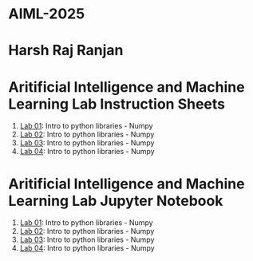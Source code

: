 # AIML-2025
# Harsh Raj Ranjan

# Aritificial Intelligence and Machine Learning Lab Instruction Sheets
1.  [Lab 01](https://github.com/2303a51105/AIML-2025/blob/main/AIML_A1.pdf):  Intro to python libraries - Numpy
2.  [Lab 02](https://github.com/2303a51105/AIML-2025/blob/main/AIML_A2.pdf):  Intro to python libraries - Numpy
3.  [Lab 03](https://github.com/2303a51105/AIML-2025/blob/main/AIML_A3.pdf):  Intro to python libraries - Numpy
4.  [Lab 04](https://github.com/2303a51105/AIML-2025/blob/main/AIML_A4.pdf):  Intro to python libraries - Numpy

# Aritificial Intelligence and Machine Learning Lab Jupyter Notebook
1.  [Lab 01](https://github.com/2303a51105/AIML-2025/blob/main/Lab-1_AIML.ipynb):  Intro to python libraries - Numpy
2.  [Lab 02](https://github.com/2303a51105/AIML-2025/blob/main/Lab-2_AIML.ipynb):  Intro to python libraries - Numpy
3.  [Lab 03](https://github.com/2303a51105/AIML-2025/blob/main/Lab-3_AIML.ipynb):  Intro to python libraries - Numpy
4.  [Lab 04](https://github.com/2303a51105/AIML-2025/blob/main/Lab-4_AIML.ipynb):  Intro to python libraries - Numpy
